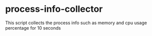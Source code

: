 # process-info-collector
This script collects the process info such as memory and cpu usage percentage for 10 seconds

